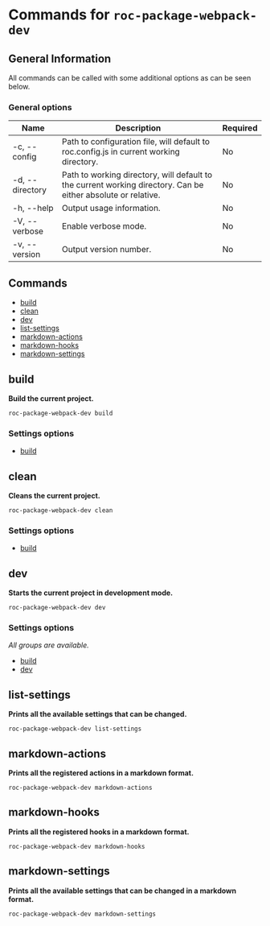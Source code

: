 # Commands for `roc-package-webpack-dev`

## General Information
All commands can be called with some additional options as can be seen below.

### General options

| Name            | Description                                                                                                   | Required |
| --------------- | ------------------------------------------------------------------------------------------------------------- | -------- |
| -c, --config    | Path to configuration file, will default to roc.config.js in current working directory.                       | No       |
| -d, --directory | Path to working directory, will default to the current working directory. Can be either absolute or relative. | No       |
| -h, --help      | Output usage information.                                                                                     | No       |
| -V, --verbose   | Enable verbose mode.                                                                                          | No       |
| -v, --version   | Output version number.                                                                                        | No       |

## Commands
* [build](#build)
* [clean](#clean)
* [dev](#dev)
* [list-settings](#list-settings)
* [markdown-actions](#markdown-actions)
* [markdown-hooks](#markdown-hooks)
* [markdown-settings](#markdown-settings)

## build
__Build the current project.__

```
roc-package-webpack-dev build
```

### Settings options
* [build](/packages/roc-package-webpack-dev/docs/Settings.md#build)

## clean
__Cleans the current project.__

```
roc-package-webpack-dev clean
```

### Settings options
* [build](/packages/roc-package-webpack-dev/docs/Settings.md#build)

## dev
__Starts the current project in development mode.__

```
roc-package-webpack-dev dev
```

### Settings options
_All groups are available._
* [build](/packages/roc-package-webpack-dev/docs/Settings.md#build)
* [dev](/packages/roc-package-webpack-dev/docs/Settings.md#dev)

## list-settings
__Prints all the available settings that can be changed.__

```
roc-package-webpack-dev list-settings
```

## markdown-actions
__Prints all the registered actions in a markdown format.__

```
roc-package-webpack-dev markdown-actions
```

## markdown-hooks
__Prints all the registered hooks in a markdown format.__

```
roc-package-webpack-dev markdown-hooks
```

## markdown-settings
__Prints all the available settings that can be changed in a markdown format.__

```
roc-package-webpack-dev markdown-settings
```
